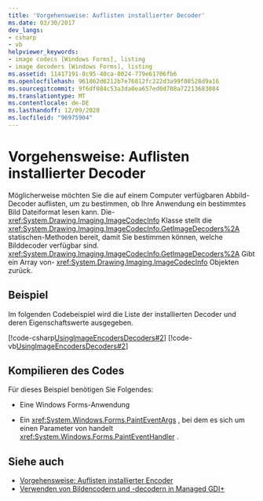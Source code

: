 ```yaml
---
title: 'Vorgehensweise: Auflisten installierter Decoder'
ms.date: 03/30/2017
dev_langs:
- csharp
- vb
helpviewer_keywords:
- image codecs [Windows Forms], listing
- image decoders [Windows Forms], listing
ms.assetid: 11417191-8c95-40ca-8024-779e61706fb6
ms.openlocfilehash: 961862d6212b7e76812fc222d3a99f08528d9a16
ms.sourcegitcommit: 9f6df084c53a3da0ea657ed0d708a72213683084
ms.translationtype: MT
ms.contentlocale: de-DE
ms.lasthandoff: 12/09/2020
ms.locfileid: "96975904"
---
```

# <a name="how-to-list-installed-decoders"></a>Vorgehensweise: Auflisten installierter Decoder
Möglicherweise möchten Sie die auf einem Computer verfügbaren Abbild-Decoder auflisten, um zu bestimmen, ob Ihre Anwendung ein bestimmtes Bild Dateiformat lesen kann. Die- <xref:System.Drawing.Imaging.ImageCodecInfo> Klasse stellt die <xref:System.Drawing.Imaging.ImageCodecInfo.GetImageDecoders%2A> statischen-Methoden bereit, damit Sie bestimmen können, welche Bilddecoder verfügbar sind. <xref:System.Drawing.Imaging.ImageCodecInfo.GetImageDecoders%2A> Gibt ein Array von- <xref:System.Drawing.Imaging.ImageCodecInfo> Objekten zurück.  
  
## <a name="example"></a>Beispiel  
 Im folgenden Codebeispiel wird die Liste der installierten Decoder und deren Eigenschaftswerte ausgegeben.  
  
 [!code-csharp[UsingImageEncodersDecoders#2](~/samples/snippets/csharp/VS_Snippets_Winforms/UsingImageEncodersDecoders/CS/Form1.cs#2)]
 [!code-vb[UsingImageEncodersDecoders#2](~/samples/snippets/visualbasic/VS_Snippets_Winforms/UsingImageEncodersDecoders/VB/Form1.vb#2)]  
  
## <a name="compiling-the-code"></a>Kompilieren des Codes  
 Für dieses Beispiel benötigen Sie Folgendes:  
  
- Eine Windows Forms-Anwendung  
  
- Ein <xref:System.Windows.Forms.PaintEventArgs> , bei dem es sich um einen Parameter von handelt <xref:System.Windows.Forms.PaintEventHandler> .  
  
## <a name="see-also"></a>Siehe auch

- [Vorgehensweise: Auflisten installierter Encoder](how-to-list-installed-encoders.md)
- [Verwenden von Bildencodern und -decodern in Managed GDI+](using-image-encoders-and-decoders-in-managed-gdi.md)
